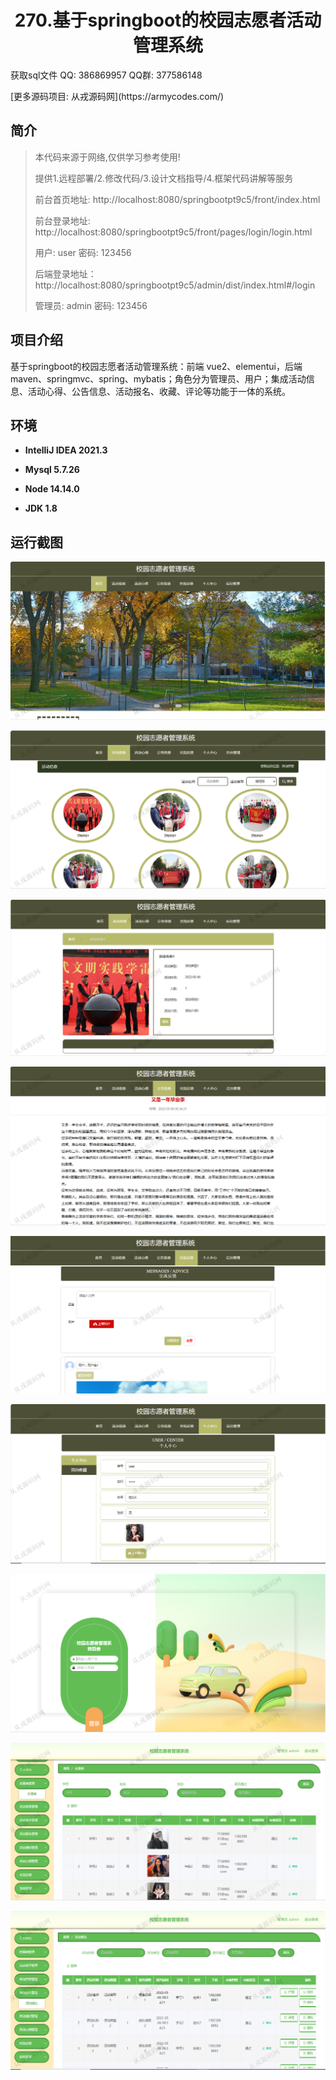 <p><h1 align="center">270.基于springboot的校园志愿者活动管理系统</h1></p>

<p> 获取sql文件 QQ: 386869957 QQ群: 377586148 </p>
<p> [更多源码项目: 从戎源码网](https://armycodes.com/) </p>

## 简介

> 本代码来源于网络,仅供学习参考使用!
>
> 提供1.远程部署/2.修改代码/3.设计文档指导/4.框架代码讲解等服务
>
> 前台首页地址: http://localhost:8080/springbootpt9c5/front/index.html
>
> 前台登录地址: http://localhost:8080/springbootpt9c5/front/pages/login/login.html
>
> 用户: user 密码: 123456
>
> 后端登录地址：http://localhost:8080/springbootpt9c5/admin/dist/index.html#/login
>
> 管理员: admin   密码: 123456
>

## 项目介绍
基于springboot的校园志愿者活动管理系统：前端 vue2、elementui，后端 maven、springmvc、spring、mybatis；角色分为管理员、用户；集成活动信息、活动心得、公告信息、活动报名、收藏、评论等功能于一体的系统。

## 环境

- <b>IntelliJ IDEA 2021.3</b>

- <b>Mysql 5.7.26</b>

- <b>Node 14.14.0</b>

- <b>JDK 1.8</b>

## 运行截图
![](screenshot/1.png)

![](screenshot/2.png)

![](screenshot/3.png)

![](screenshot/4.png)

![](screenshot/5.png)

![](screenshot/6.png)

![](screenshot/7.png)

![](screenshot/8.png)

![](screenshot/9.png)
